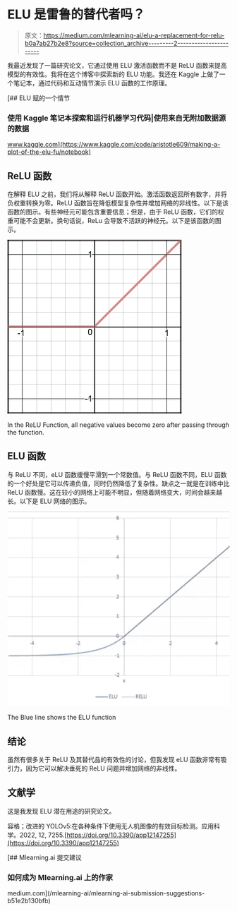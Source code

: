 # ELU 是雷鲁的替代者吗？

> 原文：<https://medium.com/mlearning-ai/elu-a-replacement-for-relu-b0a7ab27b2e8?source=collection_archive---------2----------------------->

我最近发现了一篇研究论文，它通过使用 ELU 激活函数而不是 ReLU 函数来提高模型的有效性。我将在这个博客中探索新的 ELU 功能。我还在 Kaggle 上做了一个笔记本，通过代码和互动情节演示 ELU 函数的工作原理。

[](https://www.kaggle.com/code/aristotle609/making-a-plot-of-the-elu-fu/notebook) [## ELU 赋的一个情节

### 使用 Kaggle 笔记本探索和运行机器学习代码|使用来自无附加数据源的数据

www.kaggle.com](https://www.kaggle.com/code/aristotle609/making-a-plot-of-the-elu-fu/notebook) 

## ReLU 函数

在解释 ELU 之前，我们将从解释 ReLU 函数开始。激活函数返回所有数字，并将负权重转换为零。ReLU 函数旨在降低模型复杂性并增加网络的非线性。以下是该函数的图示。有些神经元可能包含重要信息；但是，由于 ReLU 函数，它们的权重可能不会更新。换句话说，ReLu 会导致不活跃的神经元。以下是该函数的图示。

![](img/fe73969e032ccc3de93a8717eb432f40.png)

In the ReLU Function, all negative values become zero after passing through the function.

## ELU 函数

与 ReLU 不同，eLU 函数缓慢平滑到一个常数值。与 ReLU 函数不同，ELU 函数的一个好处是它可以传递负值，同时仍然降低了复杂性。缺点之一就是在训练中比 ReLU 函数慢。这在较小的网络上可能不明显，但随着网络变大，时间会越来越长。以下是 ELU 网络的图示。

![](img/c26b3fc042d0ea7237e766de07cb1c1d.png)

The Blue line shows the ELU function

## 结论

虽然有很多关于 ReLU 及其替代品的有效性的讨论，但我发现 eLU 函数非常有吸引力，因为它可以解决垂死的 ReLU 问题并增加网络的非线性。

## 文献学

这是我发现 ELU 潜在用途的研究论文。

容格；改进的 YOLOv5:在各种条件下使用无人机图像的有效目标检测。应用科学。2022, 12, 7255.[https://doi.org/10.3390/app12147255](https://doi.org/10.3390/app12147255)

[](/mlearning-ai/mlearning-ai-submission-suggestions-b51e2b130bfb) [## Mlearning.ai 提交建议

### 如何成为 Mlearning.ai 上的作家

medium.com](/mlearning-ai/mlearning-ai-submission-suggestions-b51e2b130bfb)